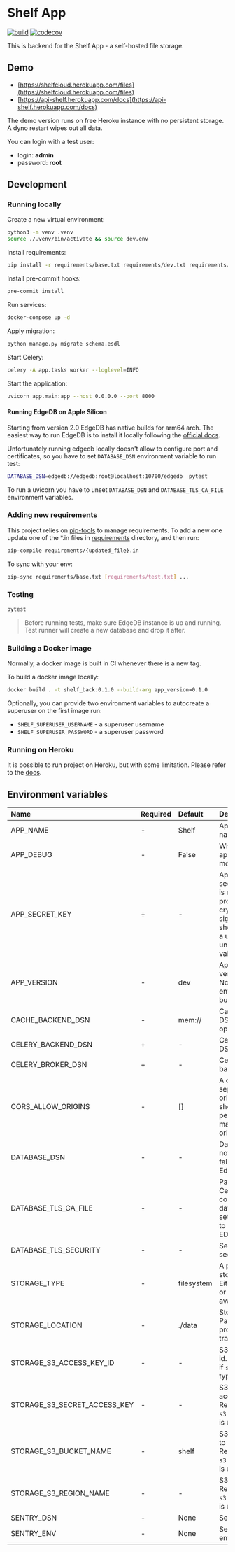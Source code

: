# Shelf App

[![build](https://github.com/unmade/shelf-back/workflows/Test/badge.svg)](https://github.com/unmade/shelf-back/blob/master/.github/workflows/tests.yml)
[![codecov](https://codecov.io/gh/unmade/shelf-back/branch/master/graph/badge.svg)](https://codecov.io/gh/unmade/shelf-back)

This is backend for the Shelf App - a self-hosted file storage.

## Demo

- [https://shelfcloud.herokuapp.com/files](https://shelfcloud.herokuapp.com/files)
- [https://api-shelf.herokuapp.com/docs](https://api-shelf.herokuapp.com/docs)

The demo version runs on free Heroku instance with no persistent storage.
A dyno restart wipes out all data.

You can login with a test user:

- login: **admin**
- password: **root**

## Development

### Running locally

Create a new virtual environment:

```bash
python3 -m venv .venv
source ./.venv/bin/activate && source dev.env
```

Install requirements:

```bash
pip install -r requirements/base.txt requirements/dev.txt requirements/lint.txt requirements/test.txt
```

Install pre-commit hooks:

```bash
pre-commit install
```

Run services:

```bash
docker-compose up -d
```

Apply migration:

```bash
python manage.py migrate schema.esdl
```

Start Celery:

```bash
celery -A app.tasks worker --loglevel=INFO
```

Start the application:

```bash
uvicorn app.main:app --host 0.0.0.0 --port 8000
```

#### Running EdgeDB on Apple Silicon

Starting from version 2.0 EdgeDB has native builds for arm64 arch.
The easiest way to run EdgeDB is to install it locally following the
[official docs](https://www.edgedb.com/install).

Unfortunately running edgedb locally doesn't allow to configure port and
certificates, so you have to set `DATABASE_DSN` environment variable to run test:

```bash
DATABASE_DSN=edgedb://edgedb:root@localhost:10700/edgedb  pytest
```

To run a uvicorn you have to unset `DATABASE_DSN` and `DATABASE_TLS_CA_FILE`
environment variables.

### Adding new requirements

This project relies on [pip-tools](https://github.com/jazzband/pip-tools) to manage
requirements.
To add a new one update one of the *.in files in [requirements](requirements) directory,
and then run:

```bash
pip-compile requirements/{updated_file}.in
```

To sync with your env:

```bash
pip-sync requirements/base.txt [requirements/test.txt] ...
```

### Testing

```bash
pytest
```

> Before running tests, make sure EdgeDB instance is up and running. Test runner will
> create a new database and drop it after.

### Building a Docker image

Normally, a docker image is built in CI whenever there is a new tag.

To build a docker image locally:

```bash
docker build . -t shelf_back:0.1.0 --build-arg app_version=0.1.0
```

Optionally, you can provide two environment variables to autocreate a
superuser on the first image run:

- `SHELF_SUPERUSER_USERNAME` - a superuser username
- `SHELF_SUPERUSER_PASSWORD` - a superuser password

### Running on Heroku

It is possible to run project on Heroku, but with some limitation. Please refer
to the [docs](.heroku/README.md).

## Environment variables

|Name     | Required | Default | Description|
|:--------|:-------- |:------- |:-----------|
|APP_NAME             | - | Shelf  | Application name |
|APP_DEBUG            | - | False  | Whether to run app in debug mode |
|APP_SECRET_KEY       | + | -      | Application secret key. This is used to provide cryptographic signing, and should be set to a unique, unpredictable value |
|APP_VERSION          | - | dev    | Application version. Normally, this env is set during build |
|CACHE_BACKEND_DSN    | - | mem:// | Cache backend DSN. See options [here](https://github.com/Krukov/cashews) |
|CELERY_BACKEND_DSN   | + | -      | Celery broker DSN |
|CELERY_BROKER_DSN    | + | -      | Celery result backend DSN  |
|CORS_ALLOW_ORIGINS   | - | []     | A comma-separated list of origins that should be permitted to make cross-origin requests. |
|DATABASE_DSN         | - | -      | Database DSN. If not set, then fallback to EdgeDB envs |
|DATABASE_TLS_CA_FILE | - | -      | Path to TLS Certificate file to connect to the database. If not set, then fallback to EDGEDB_TLS_CA |
|DATABASE_TLS_SECURITY| - | -      | Set the TLS security mode |
|STORAGE_TYPE         | - | filesystem | A primary storage type. Either `filesystem` or `s3` options are available |
|STORAGE_LOCATION     | - | ./data | Storage location. Path should be provided without trailing slash |
|STORAGE_S3_ACCESS_KEY_ID     | - | -     | S3 access key id. Required only if `s3` storage type is used.
|STORAGE_S3_SECRET_ACCESS_KEY | - | -     | S3 secret access key. Required only if `s3` storage type is used. |
|STORAGE_S3_BUCKET_NAME       | - | shelf | S3 bucket to use to store files. Required only if `s3` storage type is used. |
|STORAGE_S3_REGION_NAME       | - | -     | S3 region. Required only if `s3` storage type is used. |
|SENTRY_DSN           | - | None   | Sentry DSN |
|SENTRY_ENV           | - | None   | Sentry environment |

